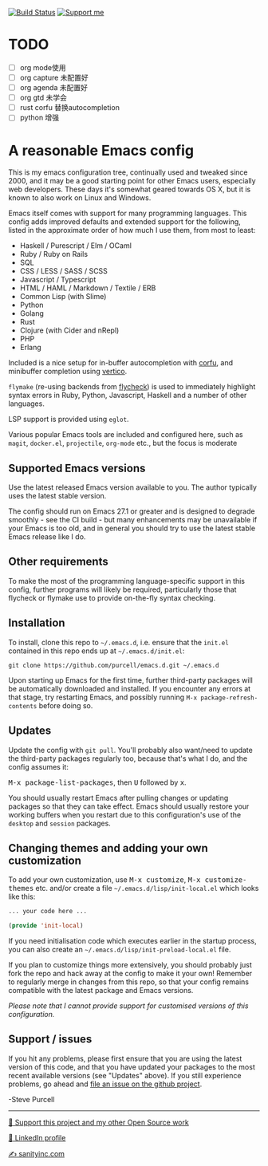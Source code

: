 [![Build Status](https://github.com/l-ios/emacs.d/workflows/CI/badge.svg)](https://github.com/l-ios/emacs.d/actions)
<a href="https://www.patreon.com/sanityinc"><img alt="Support me" src="https://img.shields.io/badge/Support%20Me-%F0%9F%92%97-ff69b4.svg"></a>

# TODO
- [ ] org mode使用
- [ ] org capture 未配置好
- [ ] org agenda 未配置好
- [ ] org gtd 未学会
- [ ] rust corfu 替换autocompletion
- [ ] python 增强

# A reasonable Emacs config

This is my emacs configuration tree, continually used and tweaked
since 2000, and it may be a good starting point for other Emacs
users, especially web developers. These days it's
somewhat geared towards OS X, but it is known to also work on Linux
and Windows.

Emacs itself comes with support for many programming languages. This
config adds improved defaults and extended support for the following, listed
in the approximate order of how much I use them, from most to least:

* Haskell / Purescript / Elm / OCaml
* Ruby / Ruby on Rails
* SQL
* CSS / LESS / SASS / SCSS
* Javascript / Typescript
* HTML / HAML / Markdown / Textile / ERB
* Common Lisp (with Slime)
* Python
* Golang
* Rust
* Clojure (with Cider and nRepl)
* PHP
* Erlang

Included is a nice setup for in-buffer autocompletion with
[corfu](https://github.com/minad/corfu), and minibuffer completion using
[vertico](https://github.com/minad/vertico).

`flymake` (re-using backends from [flycheck](http://www.flycheck.org))
is used to immediately highlight syntax errors in Ruby, Python,
Javascript, Haskell and a number of other languages.

LSP support is provided using `eglot`.

Various popular Emacs tools are included and configured here, such as
`magit`, `docker.el`, `projectile`, `org-mode` etc., but the focus is moderate

## Supported Emacs versions

Use the latest released Emacs version available to you. The author
typically uses the latest stable version.

The config should run on Emacs 27.1 or greater and is designed to
degrade smoothly - see the CI build - but many enhancements may be
unavailable if your Emacs is too old, and in general you should try
to use the latest stable Emacs release like I do.

## Other requirements

To make the most of the programming language-specific support in this
config, further programs will likely be required, particularly those
that flycheck or flymake use to provide on-the-fly syntax checking.

## Installation

To install, clone this repo to `~/.emacs.d`, i.e. ensure that the
`init.el` contained in this repo ends up at `~/.emacs.d/init.el`:

```
git clone https://github.com/purcell/emacs.d.git ~/.emacs.d
```

Upon starting up Emacs for the first time, further third-party
packages will be automatically downloaded and installed. If you
encounter any errors at that stage, try restarting Emacs, and possibly
running `M-x package-refresh-contents` before doing so.


## Updates

Update the config with `git pull`. You'll probably also want/need to
update the third-party packages regularly too, because that's what I
do, and the config assumes it:

<kbd>M-x package-list-packages</kbd>, then <kbd>U</kbd> followed by <kbd>x</kbd>.

You should usually restart Emacs after pulling changes or updating
packages so that they can take effect. Emacs should usually restore
your working buffers when you restart due to this configuration's use
of the `desktop` and `session` packages.

## Changing themes and adding your own customization

To add your own customization, use <kbd>M-x customize</kbd>, <kbd>M-x
customize-themes</kbd> etc. and/or create a file
`~/.emacs.d/lisp/init-local.el` which looks like this:

```el
... your code here ...

(provide 'init-local)
```

If you need initialisation code which executes earlier in the startup process,
you can also create an `~/.emacs.d/lisp/init-preload-local.el` file.

If you plan to customize things more extensively, you should probably
just fork the repo and hack away at the config to make it your own!
Remember to regularly merge in changes from this repo, so that your
config remains compatible with the latest package and Emacs versions.

*Please note that I cannot provide support for customised versions of
this configuration.*

## Support / issues

If you hit any problems, please first ensure that you are using the latest version
of this code, and that you have updated your packages to the most recent available
versions (see "Updates" above). If you still experience problems, go ahead and
[file an issue on the github project](https://github.com/purcell/emacs.d).

-Steve Purcell

<hr>


[💝 Support this project and my other Open Source work](https://www.patreon.com/sanityinc)

[💼 LinkedIn profile](https://uk.linkedin.com/in/stevepurcell)

[✍ sanityinc.com](http://www.sanityinc.com/)
